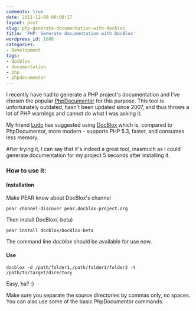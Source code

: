 ```yaml
---
comments: true
date: 2011-12-08 00:00:17
layout: post
slug: php-generate-documentation-with-docblox
title: 'PHP: Generate documentation with DocBlox'
wordpress_id: 1608
categories:
- Development
tags:
- docblox
- documentation
- php
- phpdocumentor
---
```


I recently have had to generate a PHP project's documentation and I've chosen the popular [PhpDocumentor](http://phpdoc.org/) for this purpose. 
This tool is unfortunately outdated, hasn't been updated since 2007, and thus throws a lot of PHP warnings and cannot do what I was asking it. 

My friend [Ludo](http://testonsteroid.tumblr.com/) has suggested using [DocBlox](http://www.docblox-project.org/) which is, compared to PhpDocumentor, more modern - supports PHP 5.3, faster, and consumes less memory. 

After trying it, I can say that it's indeed a great tool, inasmuch as I could generate documentation for my project 5 seconds after installing it. 



### How to use it: 




#### Installation


Make PEAR know about DocBlox's channel

    
    
    pear channel-discover pear.docblox-project.org
    


Then install DocBlox(-beta)

    
    
    pear install docblox/DocBlox-beta
    



The command line _docblox_ should be available for use now.



#### Use




    
    
    docblox -d /path/folder1,/path/folder1/folder2 -t /path/to/target/directory
    


Easy, ha? :)

Make sure you separate the source directories by commas only, no spaces. 
You can also use some of the basic PhpDocumentor commands.  
